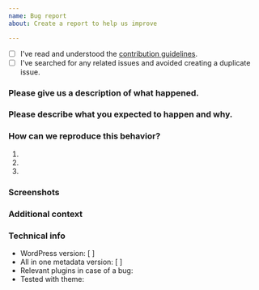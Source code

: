 ```yaml
---
name: Bug report
about: Create a report to help us improve

---
```


<!-- Please use this template when creating an issue.
- Please check the boxes after you've created your issue.
- Please use the latest version of All in one metadata.-->

* [ ] I've read and understood the [contribution guidelines](https://github.com/my-language-skills/all-in-one-metadata/blob/master/.github/CONTRIBUTING.md).
* [ ] I've searched for any related issues and avoided creating a duplicate issue.

### Please give us a description of what happened.




### Please describe what you expected to happen and why.




### How can we reproduce this behavior?
1.
2.
3.


### Screenshots
<!-- If applicable, add screenshots to help explain your problem. -->

### Additional context
<!-- Add any other context about the problem here. -->

### Technical info
* WordPress version: [  ] <!-- Enter WordPress version here -->
* All in one metadata version: [  ] <!-- Enter AIOM version here -->
* Relevant plugins in case of a bug:      <!-- Please make sure you can reproduce this bug with no plugins activated. Sometimes issues may occur due to plugin conflicts. -->
* Tested with theme:      <!-- Please make sure you can reproduce this bug with a default theme such as Twenty Seventeen. Sometimes issues may occur due to theme conflicts. -->
